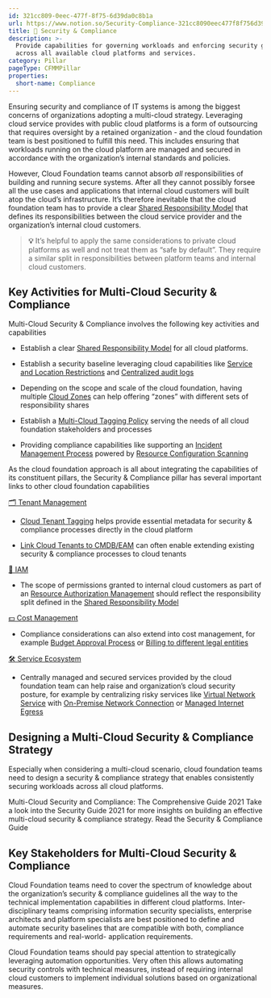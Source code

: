 ```yaml
---
id: 321cc809-0eec-477f-8f75-6d39da0c8b1a
url: https://www.notion.so/Security-Compliance-321cc8090eec477f8f756d39da0c8b1a
title: 🔖 Security & Compliance
description: >-
  Provide capabilities for governing workloads and enforcing security guidelines
  across all available cloud platforms and services.
category: Pillar
pageType: CFMMPillar
properties:
  short-name: Compliance
---
```


Ensuring security and compliance of IT systems is among the biggest concerns of organizations adopting a multi-cloud strategy. Leveraging cloud service provides with public cloud platforms is a form of outsourcing that requires oversight by a retained organization - and the cloud foundation team is best positioned to fulfill this need. This includes ensuring that workloads running on the cloud platform are managed and secured in accordance with the organization’s internal standards and policies.

However, Cloud Foundation teams cannot absorb *all* responsibilities of building and running secure systems. After all they cannot possibly forsee all the use cases and applications that internal cloud customers will built atop the cloud’s infrastructure. It’s therefore inevitable that the cloud foundation team has to provide a clear [Shared Responsibility Model](./shared-responsibility-model.md) that defines its responsibilities between the cloud service provider and the organization’s internal cloud customers. 

> **💡** It’s helpful to apply the same considerations to private cloud platforms as well and not treat them as “safe by default”. They require a similar split in responsibilities between platform teams and internal cloud customers.

## Key Activities for Multi-Cloud Security & Compliance

Multi-Cloud Security & Compliance involves the following key activities and capabilities 

- Establish a clear [Shared Responsibility Model](./shared-responsibility-model.md) for all cloud platforms. 

- Establish a security baseline leveraging cloud capabilities like [Service and Location Restrictions](./service-and-location-restrictions.md) and [Centralized audit logs](./centralized-audit-logs.md) 

- Depending on the scope and scale of the cloud foundation, having multiple [Cloud Zones](./cloud-zones.md) can help offering “zones” with different sets of responsibility shares

- Establish a [Multi-Cloud Tagging Policy](./multi-cloud-tagging-policy.md) serving the needs of all cloud foundation stakeholders and processes

- Providing compliance capabilities like supporting an [Incident Management Process](./incident-management-process.md) powered by [Resource Configuration Scanning](./resource-configuration-scanning.md)

As the cloud foundation approach is all about integrating the capabilities of its constituent pillars, the Security & Compliance pillar has several important links to other cloud foundation capabilities

[🗂 Tenant Management](../tenant-management/readme.md) 

- [Cloud Tenant Tagging](./cloud-tenant-tagging.md) helps provide essential metadata for security & compliance processes directly in the cloud platform

- [Link Cloud Tenants to CMDB/EAM](../tenant-management/link-cloud-tenants-to-cmdbeam.md) can often enable extending existing security & compliance processes to cloud tenants

[🔐 IAM](../iam/readme.md) 

- The scope of permissions granted to internal cloud customers as part of an [Resource Authorization Management](../iam/resource-authorization-management.md) should reflect the responsibility split defined in the [Shared Responsibility Model](./shared-responsibility-model.md)  

[💵 Cost Management](../cost-management/readme.md) 

- Compliance considerations can also extend into cost management, for example [Budget Approval Process](../cost-management/budget-approval-process.md) or [Billing to different legal entities](../cost-management/billing-to-different-legal-entities.md)

[🛠 Service Ecosystem](../service-ecosystem/readme.md) 

- Centrally managed and secured services provided by the cloud foundation team can help raise and organization’s cloud security posture, for example by centralizing risky services like [Virtual Network Service](../service-ecosystem/virtual-network-service.md) with [On-Premise Network Connection](../service-ecosystem/on-premise-network-connection.md) or [Managed Internet Egress](../service-ecosystem/managed-internet-egress.md) 

## Designing a Multi-Cloud Security & Compliance Strategy

Especially when considering a multi-cloud scenario, cloud foundation teams need to design a security & compliance strategy that enables consistently securing workloads across all cloud platforms. 

<!--notion-markdown-cms:raw-->
<CallToAction>
  <CtaHeader>Multi-Cloud Security and Compliance: The Comprehensive Guide 2021</CtaHeader>
  <CtaText>Take a look into the Security Guide 2021 for more insights on building an effective multi-cloud security & compliance strategy.</CtaText>
  <CtaButton class="btn-primary" url="https://www.meshcloud.io/2021/05/19/multi-cloud-security-and-compliance/">Read the Security & Compliance Guide</CtaButton>
</CallToAction>

## Key Stakeholders for Multi-Cloud Security & Compliance

Cloud Foundation teams need to cover the spectrum of knowledge about the organization’s security & compliance guidelines all the way to the technical implementation capabilities in different cloud platforms. Inter-disciplinary teams comprising information security specialists, enterprise architects and platform specialists are best positioned to define and automate security baselines that are compatible with both, compliance requirements and real-world- application requirements.

Cloud Foundation teams should pay special attention to strategically leveraging automation opportunities. Very often this allows automating security controls with technical measures, instead of requiring internal cloud customers to implement individual solutions based on organizational measures.